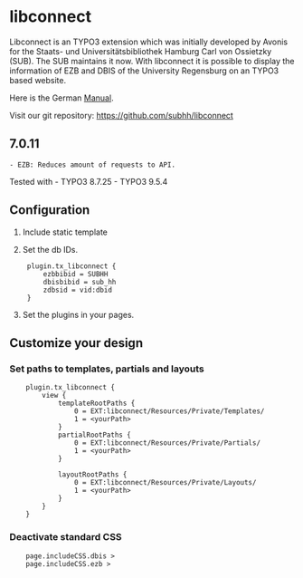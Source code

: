 # libconnect

Libconnect is an TYPO3 extension which was initially developed by Avonis for the Staats- und Universitätsbibliothek Hamburg Carl von Ossietzky (SUB).
The SUB maintains it now.
With libconnect it is possible to display the information of EZB and DBIS of the University Regensburg on an TYPO3 based website.

Here is the German [Manual](doc/manual.pdf "Ausführliches Manual").

Visit our git repository: https://github.com/subhh/libconnect

## 7.0.11
    - EZB: Reduces amount of requests to API.

Tested with 
    - TYPO3 8.7.25
    - TYPO3 9.5.4

## Configuration

1. Include static template
2. Set the db IDs. 
    
        plugin.tx_libconnect {
            ezbbibid = SUBHH
            dbisbibid = sub_hh
            zdbsid = vid:dbid
        }


3. Set the plugins in your pages.

## Customize your design

### Set paths to templates, partials and layouts

        plugin.tx_libconnect {
            view {
                templateRootPaths {
                    0 = EXT:libconnect/Resources/Private/Templates/
                    1 = <yourPath>
                }
                partialRootPaths {
                    0 = EXT:libconnect/Resources/Private/Partials/
                    1 = <yourPath>
                }

                layoutRootPaths {
                    0 = EXT:libconnect/Resources/Private/Layouts/
                    1 = <yourPath>
                }
            }
        }

### Deactivate standard CSS

        page.includeCSS.dbis >
        page.includeCSS.ezb >
